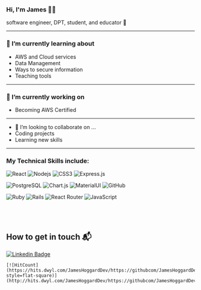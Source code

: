 ### Hi, I'm James &#128075;&#127998;
software engineer, DPT, student, and educator &#128214;
<hr />

### 🌱 I’m currently learning about 
- AWS and Cloud services
- Data Management
- Ways to secure information
- Teaching tools
<hr />

### 🔭 I’m currently working on
- Becoming AWS Certified
<hr />

- 👯 I’m looking to collaborate on ...
- Coding projects
- Learning new skills
<hr />

<!-- 
## <br />
 -->
### My Technical Skills include:
![React](https://img.shields.io/badge/react%20-%2320232a.svg?&style=for-the-badge&logo=react&logoColor=%2361DAFB)
![Nodejs](https://img.shields.io/badge/node.js%20-%2343853D.svg?&style=for-the-badge&logo=node.js&logoColor=white)
![CSS3](https://img.shields.io/badge/css3-%231572B6.svg?style=for-the-badge&logo=css3&logoColor=white)
<img alt="Express.js" src="https://img.shields.io/badge/express.js-%23404d59.svg?style=for-the-badge&logo=express&logoColor=%2361DAFB"/>

![PostgreSQL](https://img.shields.io/badge/postgres-%23316192.svg?&style=for-the-badge&logo=postgresql&logoColor=white)
![Chart.js](https://img.shields.io/badge/chart.js-F5788D.svg?style=for-the-badge&logo=chart.js&logoColor=white)
![MaterialUI](https://img.shields.io/badge/material%20ui%20-%230081CB.svg?&style=for-the-badge&logo=material-ui&logoColor=white)
![GitHub](https://img.shields.io/badge/github%20-%23121011.svg?&style=for-the-badge&logo=github&logoColor=white)

![Ruby](https://img.shields.io/badge/ruby-%23CC342D.svg?&style=for-the-badge&logo=ruby&logoColor=white)
![Rails](https://img.shields.io/badge/rails%20-%23CC0000.svg?&style=for-the-badge&logo=ruby-on-rails&logoColor=white)
![React Router](https://img.shields.io/badge/React_Router-CA4245?style=for-the-badge&logo=react-router&logoColor=white)
![JavaScript](https://img.shields.io/badge/javascript%20-%23323330.svg?&style=for-the-badge&logo=javascript&logoColor=%23F7DF1E)

## <br />

<!--
**JamesHoggardDev/JamesHoggardDev** is a ✨ _special_ ✨ repository because its `README.md` (this file) appears on your GitHub profile.

Here are some ideas to get you started:

- 🔭 I’m currently working on ...
- 🌱 I’m currently learning ...
- 👯 I’m looking to collaborate on ...
- 🤔 I’m looking for help with ...
- 💬 Ask me about ...
- 📫 How to reach me: ...
- 😄 Pronouns: ...
- ⚡ Fun fact:
-->

<!-- [![James' GitHub stats](https://github-readme-stats.vercel.app/api?username=JamesHoggardDev&show_icons=true&theme=highcontrast)](https://github.com/JamesHoggardDev) -->

## How to get in touch 📬
[![Linkedin Badge](https://img.shields.io/badge/-James_Hoggard-blue?style=flat-square&logo=Linkedin&logoColor=white&link=https://www.linkedin.com/in/james-hoggard/)](https://www.linkedin.com/in/james-hoggard/)

    [![HitCount](https://hits.dwyl.com/JamesHoggardDev/https://githubcom/JamesHoggardDev.svg?style=flat-square)](http://hits.dwyl.com/JamesHoggardDev/https://githubcom/JamesHoggardDev)



                
